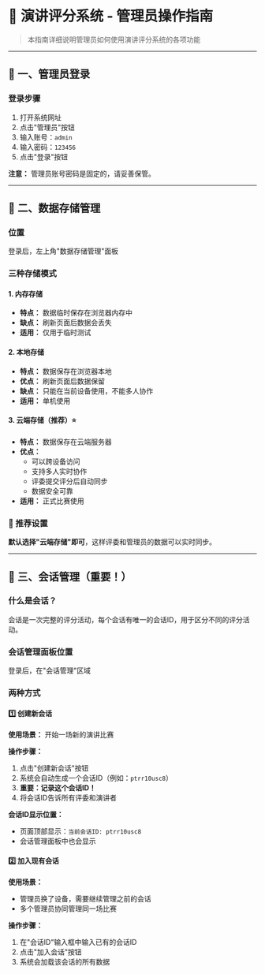 # 📘 演讲评分系统 - 管理员操作指南

> 本指南详细说明管理员如何使用演讲评分系统的各项功能

---

## 🚪 一、管理员登录

### 登录步骤
1. 打开系统网址
2. 点击"管理员"按钮
3. 输入账号：`admin`
4. 输入密码：`123456`
5. 点击"登录"按钮

**注意：** 管理员账号密码是固定的，请妥善保管。

---

## 💾 二、数据存储管理

### 位置
登录后，左上角"数据存储管理"面板

### 三种存储模式

#### 1. 内存存储
- **特点：** 数据临时保存在浏览器内存中
- **缺点：** 刷新页面后数据会丢失
- **适用：** 仅用于临时测试

#### 2. 本地存储
- **特点：** 数据保存在浏览器本地
- **优点：** 刷新页面后数据保留
- **缺点：** 只能在当前设备使用，不能多人协作
- **适用：** 单机使用

#### 3. 云端存储（推荐）⭐
- **特点：** 数据保存在云端服务器
- **优点：** 
  - 可以跨设备访问
  - 支持多人实时协作
  - 评委提交评分后自动同步
  - 数据安全可靠
- **适用：** 正式比赛使用

### 🎯 推荐设置
**默认选择"云端存储"即可**，这样评委和管理员的数据可以实时同步。

---

## 🎫 三、会话管理（重要！）

### 什么是会话？
会话是一次完整的评分活动，每个会话有唯一的会话ID，用于区分不同的评分活动。

### 会话管理面板位置
登录后，在"会话管理"区域

### 两种方式

#### 1️⃣ 创建新会话
**使用场景：** 开始一场新的演讲比赛

**操作步骤：**
1. 点击"创建新会话"按钮
2. 系统会自动生成一个会话ID（例如：`ptrr10usc8`）
3. **重要：记录这个会话ID！**
4. 将会话ID告诉所有评委和演讲者

**会话ID显示位置：**
- 页面顶部显示：`当前会话ID: ptrr10usc8`
- 会话管理面板中也会显示

#### 2️⃣ 加入现有会话
**使用场景：** 
- 管理员换了设备，需要继续管理之前的会话
- 多个管理员协同管理同一场比赛

**操作步骤：**
1. 在"会话ID"输入框中输入已有的会话ID
2. 点击"加入会话"按钮
3. 系统会加载该会话的所有数据
